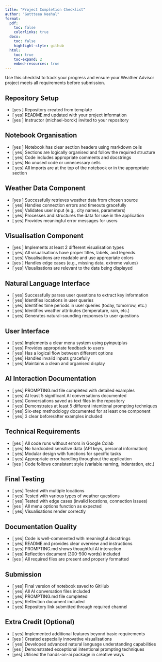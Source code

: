 ```yaml
---
title: "Project Completion Checklist"
author: "Guttteea Neehal"
format: 
  pdf:
    toc: false
    colorlinks: true
  docx:
    toc: false
    highlight-style: github
  html:
    toc: true
    toc-expand: 2
    embed-resources: true
---
```


Use this checklist to track your progress and ensure your Weather Advisor project meets all requirements before submission.

## Repository Setup

- [yes ] Repository created from template
- [ yes] README.md updated with your project information
- [yes ] Instructor (michael-borck) invited to your repository

## Notebook Organisation

- [yes ] Notebook has clear section headers using markdown cells
- [ yes] Sections are logically organised and follow the required structure
- [ yes] Code includes appropriate comments and docstrings
- [ yes] No unused code or unnecessary cells
- [ yes] All imports are at the top of the notebook or in the appropriate section

## Weather Data Component

- [yes ] Successfully retrieves weather data from chosen source
- [ yes] Handles connection errors and timeouts gracefully
- [ yes] Validates user input (e.g., city names, parameters)
- [ yes] Processes and structures the data for use in the application
- [ yes] Provides meaningful error messages for users

## Visualisation Component

- [yes ] Implements at least 2 different visualisation types
- [ yes] All visualisations have proper titles, labels, and legends
- [ yes] Visualisations are readable and use appropriate colors
- [yes ] Handles edge cases (e.g., missing data, extreme values)
- [ yes] Visualisations are relevant to the data being displayed

## Natural Language Interface

- [ yes] Successfully parses user questions to extract key information
- [ yes] Identifies locations in user queries
- [ yes] Identifies time periods in user queries (today, tomorrow, etc.)
- [ yes] Identifies weather attributes (temperature, rain, etc.)
- [ yes] Generates natural-sounding responses to user questions

## User Interface

- [ yes] Implements a clear menu system using pyinputplus
- [ yes] Provides appropriate feedback to users
- [ yes] Has a logical flow between different options
- [ yes] Handles invalid inputs gracefully
- [ yes] Maintains a clean and organised display

## AI Interaction Documentation

- [ yes] PROMPTING.md file completed with detailed examples
- [ yes] At least 5 significant AI conversations documented
- [ yes] Conversations saved as text files in the repository
- [ yes] Demonstrates at least 5 different intentional prompting techniques
- [ yes] Six-step methodology documented for at least one component
- [ yes] 3 clear before/after examples included

## Technical Requirements

- [yes ] All code runs without errors in Google Colab
- [ yes] No hardcoded sensitive data (API keys, personal information)
- [ yes] Modular design with functions for specific tasks
- [ yes] Appropriate error handling throughout the application
- [yes ] Code follows consistent style (variable naming, indentation, etc.)

## Final Testing

- [ yes] Tested with multiple locations
- [ yes] Tested with various types of weather questions
- [ yes] Tested with edge cases (invalid locations, connection issues)
- [yes ] All menu options function as expected
- [ yes] Visualisations render correctly

## Documentation Quality

- [ yes] Code is well-commented with meaningful docstrings
- [ yes] README.md provides clear overview and instructions
- [ yes] PROMPTING.md shows thoughtful AI interaction
- [ yes] Reflection document (300-500 words) included
- [yes ] All required files are present and properly formatted

## Submission

- [ yes] Final version of notebook saved to GitHub
- [ yes] All AI conversation files included
- [ yes] PROMPTING.md file completed
- [ yes] Reflection document included
- [ yes] Repository link submitted through required channel




## Extra Credit (Optional)

- [ yes] Implemented additional features beyond basic requirements
- [yes ] Created especially innovative visualisations
- [ yes] Developed advanced natural language understanding capabilities
- [yes ] Demonstrated exceptional intentional prompting techniques
- [yes] Utilised the hands-on-ai package in creative ways
